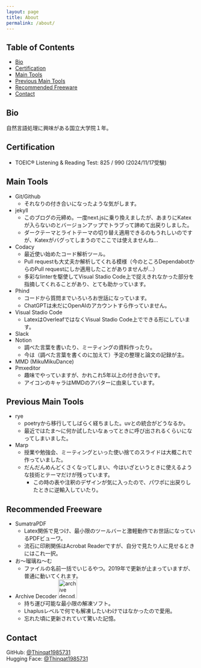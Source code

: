 ```yaml
---
layout: page
title: About
permalink: /about/
---
```


## Table of Contents <!-- omit in toc -->

- [Bio](#bio)
- [Certification](#certification)
- [Main Tools](#main-tools)
- [Previous Main Tools](#previous-main-tools)
- [Recommended Freeware](#recommended-freeware)
- [Contact](#contact)

## Bio

自然言語処理に興味がある国立大学院１年。

## Certification

- TOEIC® Listening & Reading Test: 825 / 990 (2024/11/17受験)

## Main Tools

- Git/Github
  - それなりの付き合いになったような気がします。
- jekyll
  - このブログの元締め。一度next.jsに乗り換えましたが、あまりにKatexが入らないのとバージョンアップでトラブって諦めて出戻りしました。
  - ダークテーマとライトテーマの切り替え適用できるのもうれしいのですが、Katexがバグってしまうのでここでは使えませんね...
- Codacy
  - 最近使い始めたコード解析ツール。
  - Pull requestも大丈夫か解析してくれる模様（今のところDependabotからのPull requestにしか適用したことがありませんが...）
  - 多彩なlinterを駆使してVisual Stadio Code上で捉えきれなかった部分を指摘してくれることがあり、とても助かっています。
- Phind
  - コードから質問までいろいろお世話になっています。
  - ChatGPTは未だにOpenAIのアカウントすら作っていません。
- Visual Stadio Code
  - LatexはOverleafではなくVisual Stadio Code上でできる形にしています。
- Slack
- Notion
  - 調べた言葉を書いたり、ミーティングの資料作ったり。
  - 今は（調べた言葉を書くのに加えて）予定の整理と論文の記録が主。
- MMD (MikuMikuDance)
- Pmxeditor
  - 趣味でやっていますが、かれこれ5年以上の付き合いです。
  - アイコンのキャラはMMDのアバターに由来しています。

## Previous Main Tools

- rye
  - poetryから移行してしばらく経ちました。uvとの統合がどうなるか。
  - 最近ではたま～に何か試したいなぁってときに呼び出されるくらいになってしまいました。
- Marp
  - 授業や勉強会、ミーティングといった使い捨てのスライドは大概これで作っていました。
  - だんだんめんどくさくなってしまい、今はいざというときに使えるような技術とテーマだけが残っています。
    - この時の表や注釈のデザインが気に入ったので、パワポに出戻りしたときに逆輸入していたり。

## Recommended Freeware

- SumatraPDF
  - Latex関係で見つけ、最小限のツールバーと激軽動作でお世話になっているPDFビューワ。
  - 流石に印刷関係はAcrobat Readerですが、自分で見たり人に見せるときにはこれ一択。
- お～瑠璃ね～む
  - ファイルの名前一括でいじるやつ。2019年で更新が止まっていますが、普通に動いてくれます。
- Archive Decoder <img src="https://forest.watch.impress.co.jp/library/img/file/10820/icon.gif" height="50px" width="50px" alt="archive decoder icon">
  - 持ち運び可能な最小限の解凍ソフト。
  - Lhaplusレベルで何でも解凍したいわけではなかったので愛用。
  - 忘れた頃に更新されていて驚いた記憶。

## Contact

GitHub: [@Thinqat1985731](https://github.com/Thinqat1985731)<br>
Hugging Face: [@Thinqat1985731](https://huggingface.co/Thinqat1985731)
